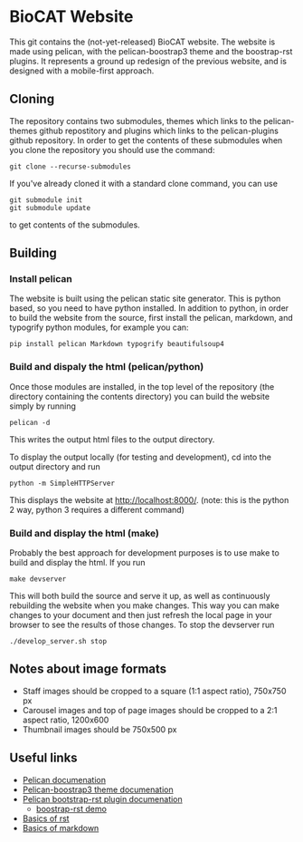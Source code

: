 # BioCAT Website

This git contains the (not-yet-released) BioCAT website. The website is
made using pelican, with the pelican-boostrap3 theme and the boostrap-rst
plugins. It represents a ground up redesign of the previous website, and
is designed with a mobile-first approach.

## Cloning

The repository contains two submodules, themes which links to the pelican-themes
github repostitory and plugins which links to the pelican-plugins github repository.
In order to get the contents of these submodules when you clone the repository
you should use the command:

```
git clone --recurse-submodules
```

If you've already cloned it with a standard clone command, you can use

```
git submodule init
git submodule update
```

to get contents of the submodules.

## Building

### Install pelican

The website is built using the pelican static site generator. This is python
based, so you need to have python installed. In addition to python, in order to build
the website from the source, first install the pelican, markdown, and typogrify
python modules, for example you can:
```
pip install pelican Markdown typogrify beautifulsoup4
```

### Build and dispaly the html (pelican/python)

Once those modules are installed, in the top level of the repository (the
directory containing the contents directory) you can build the website simply
by running
```
pelican -d
```
This writes the output html files to the output directory.

To display the output locally (for testing and development), cd into the
output directory and run
```
python -m SimpleHTTPServer
```
This displays the website at [http://localhost:8000/](http://localhost:8000/).
(note: this is the python 2 way, python 3 requires a different command)

### Build and display the html (make)

Probably the best approach for development purposes is to use make to build and
display the html. If you run
```
make devserver
```

This will both build the source and serve it up, as well as continuously rebuilding
the website when you make changes. This way you can make changes to your
document and then just refresh the local page in your browser to see the results
of those changes. To stop the devserver run
```
./develop_server.sh stop
```

## Notes about image formats

* Staff images should be cropped to a square (1:1 aspect ratio), 750x750 px
* Carousel images and top of page images should be cropped to a 2:1 aspect ratio, 1200x600
* Thumbnail images should be 750x500 px

## Useful links

* [Pelican documenation](http://docs.getpelican.com/en/stable/)
* [Pelican-boostrap3 theme documenation](https://github.com/getpelican/pelican-themes/tree/master/pelican-bootstrap3)
* [Pelican bootstrap-rst plugin documenation](https://github.com/getpelican/pelican-plugins/tree/master/bootstrap-rst)
    * [boostrap-rst demo](https://rougier.github.io/bootstrap-rst/)
* [Basics of rst](http://www.sphinx-doc.org/en/master/usage/restructuredtext/basics.html)
* [Basics of markdown](https://www.markdownguide.org/)
